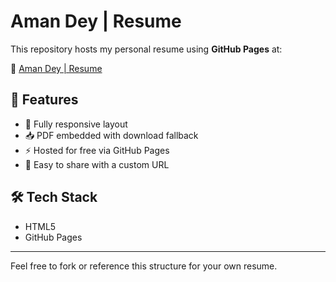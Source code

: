 # Aman Dey | Resume

This repository hosts my personal resume using **GitHub Pages** at:

🔗 [Aman Dey | Resume](https://4m4nd3y.github.io/resume/)

## 📄 Features

-   📱 Fully responsive layout
-   📥 PDF embedded with download fallback
-   ⚡ Hosted for free via GitHub Pages
-   🔗 Easy to share with a custom URL

## 🛠 Tech Stack

-   HTML5
-   GitHub Pages

---

Feel free to fork or reference this structure for your own resume.
